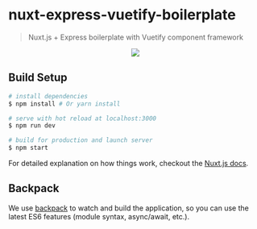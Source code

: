 # nuxt-express-vuetify-boilerplate

> Nuxt.js + Express boilerplate with Vuetify component framework

<p align="center"><img src="https://github.com/danijelmartinek/nuxt.js-express-vuetify/blob/master/assets/img/nuxtexpressvuetify.png"></p>

## Build Setup

``` bash
# install dependencies
$ npm install # Or yarn install

# serve with hot reload at localhost:3000
$ npm run dev

# build for production and launch server
$ npm start
```

For detailed explanation on how things work, checkout the [Nuxt.js docs](https://github.com/nuxt/nuxt.js).

## Backpack

We use [backpack](https://github.com/palmerhq/backpack) to watch and build the application, so you can use the latest ES6 features (module syntax, async/await, etc.).

